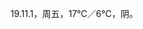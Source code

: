 <link href="../../css/style.css" rel="stylesheet" type="text/css" />

<span class="fzzy">19.11.1，周五，17℃／6℃，阴。

